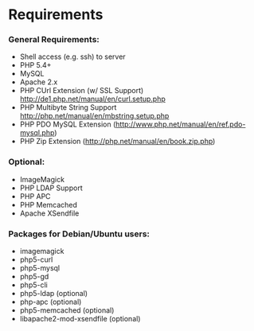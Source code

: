 Requirements
============

### General Requirements:
* Shell access (e.g. ssh) to server  
* PHP 5.4+
* MySQL
* Apache 2.x
* PHP CUrl  Extension (w/ SSL Support) <http://de1.php.net/manual/en/curl.setup.php>
* PHP Multibyte String Support <http://php.net/manual/en/mbstring.setup.php> 
* PHP PDO MySQL Extension (http://www.php.net/manual/en/ref.pdo-mysql.php)
* PHP Zip Extension (http://php.net/manual/en/book.zip.php)

### Optional:
* ImageMagick
* PHP LDAP Support
* PHP APC
* PHP Memcached
* Apache XSendfile

### Packages for Debian/Ubuntu users:
* imagemagick
* php5-curl
* php5-mysql
* php5-gd
* php5-cli
* php5-ldap		(optional)
* php-apc		(optional)
* php5-memcached	(optional)
* libapache2-mod-xsendfile (optional)
